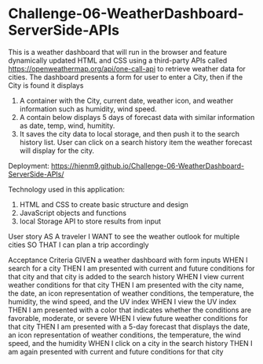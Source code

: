 # Challenge-06-WeatherDashboard-ServerSide-APIs

This is a weather dashboard that will run in the browser and feature dynamically updated HTML and CSS using a third-party APIs called https://openweathermap.org/api/one-call-api to retrieve weather data for cities. The dashboard presents a form for user to enter a City, then if the City is found it displays 
1. A container with the City, current date, weather icon, and weather information such as humidity, wind speed.
2. A contain below displays 5 days of forecast data with similar information as date, temp, wind, humitity.
3. It saves the city data to local storage, and then push it to the search history list. User can click on a search history item the weather forecast will display for the city.

Deployment: https://hienm9.github.io/Challenge-06-WeatherDashboard-ServerSide-APIs/


Technology used in this application:
1. HTML and CSS to create basic structure and design
2. JavaScript objects and functions
3. local Storage API to store results from input


User story
AS A traveler
I WANT to see the weather outlook for multiple cities
SO THAT I can plan a trip accordingly


Acceptance Criteria
GIVEN a weather dashboard with form inputs
WHEN I search for a city
THEN I am presented with current and future conditions for that city and that city is added to the search history
WHEN I view current weather conditions for that city
THEN I am presented with the city name, the date, an icon representation of weather conditions, the temperature, the humidity, the wind speed, and the UV index
WHEN I view the UV index
THEN I am presented with a color that indicates whether the conditions are favorable, moderate, or severe
WHEN I view future weather conditions for that city
THEN I am presented with a 5-day forecast that displays the date, an icon representation of weather conditions, the temperature, the wind speed, and the humidity
WHEN I click on a city in the search history
THEN I am again presented with current and future conditions for that city

